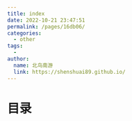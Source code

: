 ```yaml
---
title: index
date: 2022-10-21 23:47:51
permalink: /pages/16db06/
categories:
  - other
tags:
  - 
author: 
  name: 北鸟南游
  link: https://shenshuai89.github.io/
---
```

# 目录